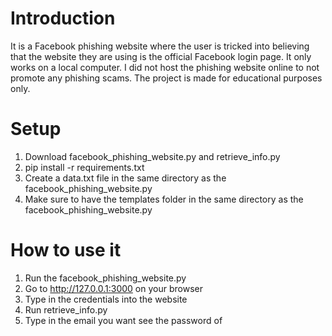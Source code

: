 # Introduction
It is a Facebook phishing website where the user is tricked into believing that the website they are using is the official Facebook login page.
It only works on a local computer. 
I did not host the phishing website online to not promote any phishing scams.
The project is made for educational purposes only.

# Setup
1. Download facebook_phishing_website.py and retrieve_info.py
2. pip install -r requirements.txt
3. Create a data.txt file in the same directory as the facebook_phishing_website.py
4. Make sure to have the templates folder in the same directory as the facebook_phishing_website.py


# How to use it
1. Run the facebook_phishing_website.py
2. Go to http://127.0.0.1:3000 on your browser
3. Type in the credentials into the website
4. Run retrieve_info.py
5. Type in the email you want see the password of



